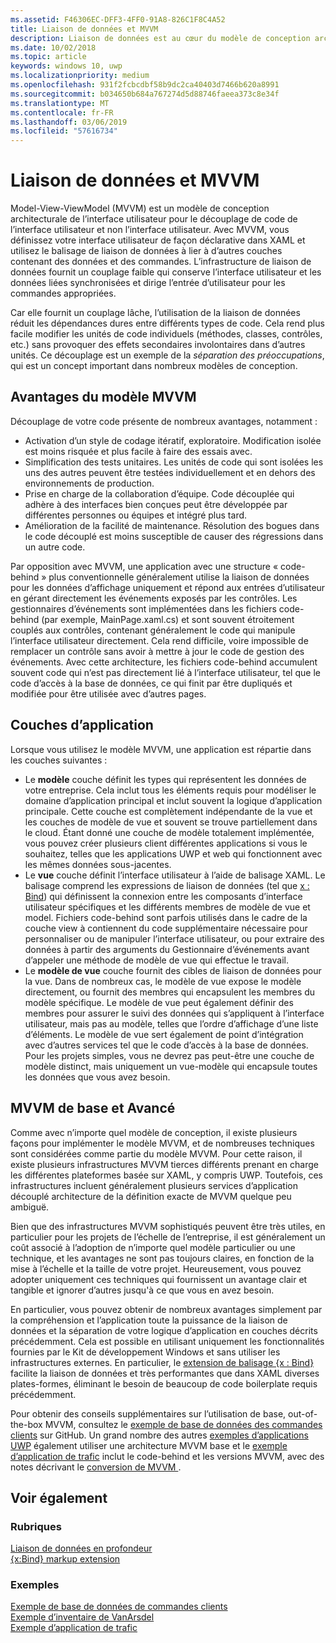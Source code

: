 ```yaml
---
ms.assetid: F46306EC-DFF3-4FF0-91A8-826C1F8C4A52
title: Liaison de données et MVVM
description: Liaison de données est au cœur du modèle de conception architecturale de l’interface utilisateur de Model-View-ViewModel (MVVM) et permet à couplage lâche entre le code de l’interface utilisateur et non l’interface utilisateur.
ms.date: 10/02/2018
ms.topic: article
keywords: windows 10, uwp
ms.localizationpriority: medium
ms.openlocfilehash: 931f2fcbcdbf58b9dc2ca40403d7466b620a8991
ms.sourcegitcommit: b034650b684a767274d5d88746faeea373c8e34f
ms.translationtype: MT
ms.contentlocale: fr-FR
ms.lasthandoff: 03/06/2019
ms.locfileid: "57616734"
---
```

# <a name="data-binding-and-mvvm"></a>Liaison de données et MVVM

Model-View-ViewModel (MVVM) est un modèle de conception architecturale de l’interface utilisateur pour le découplage de code de l’interface utilisateur et non l’interface utilisateur. Avec MVVM, vous définissez votre interface utilisateur de façon déclarative dans XAML et utilisez le balisage de liaison de données à lier à d’autres couches contenant des données et des commandes. L’infrastructure de liaison de données fournit un couplage faible qui conserve l’interface utilisateur et les données liées synchronisées et dirige l’entrée d’utilisateur pour les commandes appropriées. 

Car elle fournit un couplage lâche, l’utilisation de la liaison de données réduit les dépendances dures entre différents types de code. Cela rend plus facile modifier les unités de code individuels (méthodes, classes, contrôles, etc.) sans provoquer des effets secondaires involontaires dans d’autres unités. Ce découplage est un exemple de la *séparation des préoccupations*, qui est un concept important dans nombreux modèles de conception. 

## <a name="benefits-of-mvvm"></a>Avantages du modèle MVVM

Découplage de votre code présente de nombreux avantages, notamment :

* Activation d’un style de codage itératif, exploratoire. Modification isolée est moins risquée et plus facile à faire des essais avec.
* Simplification des tests unitaires. Les unités de code qui sont isolées les uns des autres peuvent être testées individuellement et en dehors des environnements de production.
* Prise en charge de la collaboration d’équipe. Code découplée qui adhère à des interfaces bien conçues peut être développée par différentes personnes ou équipes et intégré plus tard.
* Amélioration de la facilité de maintenance. Résolution des bogues dans le code découplé est moins susceptible de causer des régressions dans un autre code.

Par opposition avec MVVM, une application avec une structure « code-behind » plus conventionnelle généralement utilise la liaison de données pour les données d’affichage uniquement et répond aux entrées d’utilisateur en gérant directement les événements exposés par les contrôles. Les gestionnaires d’événements sont implémentées dans les fichiers code-behind (par exemple, MainPage.xaml.cs) et sont souvent étroitement couplés aux contrôles, contenant généralement le code qui manipule l’interface utilisateur directement. Cela rend difficile, voire impossible de remplacer un contrôle sans avoir à mettre à jour le code de gestion des événements. Avec cette architecture, les fichiers code-behind accumulent souvent code qui n’est pas directement lié à l’interface utilisateur, tel que le code d’accès à la base de données, ce qui finit par être dupliqués et modifiée pour être utilisée avec d’autres pages.

## <a name="app-layers"></a>Couches d’application

Lorsque vous utilisez le modèle MVVM, une application est répartie dans les couches suivantes :

* Le **modèle** couche définit les types qui représentent les données de votre entreprise. Cela inclut tous les éléments requis pour modéliser le domaine d’application principal et inclut souvent la logique d’application principale. Cette couche est complètement indépendante de la vue et les couches de modèle de vue et souvent se trouve partiellement dans le cloud. Étant donné une couche de modèle totalement implémentée, vous pouvez créer plusieurs client différentes applications si vous le souhaitez, telles que les applications UWP et web qui fonctionnent avec les mêmes données sous-jacentes.
* Le **vue** couche définit l’interface utilisateur à l’aide de balisage XAML. Le balisage comprend les expressions de liaison de données (tel que [x : Bind](https://docs.microsoft.com/windows/uwp/xaml-platform/x-bind-markup-extension)) qui définissent la connexion entre les composants d’interface utilisateur spécifiques et les différents membres de modèle de vue et model. Fichiers code-behind sont parfois utilisés dans le cadre de la couche view à contiennent du code supplémentaire nécessaire pour personnaliser ou de manipuler l’interface utilisateur, ou pour extraire des données à partir des arguments du Gestionnaire d’événements avant d’appeler une méthode de modèle de vue qui effectue le travail. 
* Le **modèle de vue** couche fournit des cibles de liaison de données pour la vue. Dans de nombreux cas, le modèle de vue expose le modèle directement, ou fournit des membres qui encapsulent les membres du modèle spécifique. Le modèle de vue peut également définir des membres pour assurer le suivi des données qui s’appliquent à l’interface utilisateur, mais pas au modèle, telles que l’ordre d’affichage d’une liste d’éléments. Le modèle de vue sert également de point d’intégration avec d’autres services tel que le code d’accès à la base de données. Pour les projets simples, vous ne devrez pas peut-être une couche de modèle distinct, mais uniquement un vue-modèle qui encapsule toutes les données que vous avez besoin. 

## <a name="basic-and-advanced-mvvm"></a>MVVM de base et Avancé

Comme avec n’importe quel modèle de conception, il existe plusieurs façons pour implémenter le modèle MVVM, et de nombreuses techniques sont considérées comme partie du modèle MVVM. Pour cette raison, il existe plusieurs infrastructures MVVM tierces différents prenant en charge les différentes plateformes basée sur XAML, y compris UWP. Toutefois, ces infrastructures incluent généralement plusieurs services d’application découplé architecture de la définition exacte de MVVM quelque peu ambiguë. 

Bien que des infrastructures MVVM sophistiqués peuvent être très utiles, en particulier pour les projets de l’échelle de l’entreprise, il est généralement un coût associé à l’adoption de n’importe quel modèle particulier ou une technique, et les avantages ne sont pas toujours claires, en fonction de la mise à l’échelle et la taille de votre projet. Heureusement, vous pouvez adopter uniquement ces techniques qui fournissent un avantage clair et tangible et ignorer d’autres jusqu'à ce que vous en avez besoin. 

En particulier, vous pouvez obtenir de nombreux avantages simplement par la compréhension et l’application toute la puissance de la liaison de données et la séparation de votre logique d’application en couches décrits précédemment. Cela est possible en utilisant uniquement les fonctionnalités fournies par le Kit de développement Windows et sans utiliser les infrastructures externes. En particulier, le [extension de balisage {x : Bind}](https://docs.microsoft.com/windows/uwp/xaml-platform/x-bind-markup-extension) facilite la liaison de données et très performantes que dans XAML diverses plates-formes, éliminant le besoin de beaucoup de code boilerplate requis précédemment.

Pour obtenir des conseils supplémentaires sur l’utilisation de base, out-of-the-box MVVM, consultez le [exemple de base de données des commandes clients](https://github.com/Microsoft/Windows-appsample-customers-orders-database) sur GitHub. Un grand nombre des autres [exemples d’applications UWP](https://github.com/Microsoft?q=windows-appsample
) également utiliser une architecture MVVM base et le [exemple d’application de trafic](https://github.com/Microsoft/Windows-appsample-trafficapp) inclut le code-behind et les versions MVVM, avec des notes décrivant le [conversion de MVVM ](https://github.com/Microsoft/Windows-appsample-trafficapp/blob/MVVM/MVVM.md). 

## <a name="see-also"></a>Voir également

### <a name="topics"></a>Rubriques

[Liaison de données en profondeur](https://docs.microsoft.com/windows/uwp/data-binding/data-binding-in-depth)  
[{x:Bind} markup extension](https://docs.microsoft.com/windows/uwp/xaml-platform/x-bind-markup-extension)  

### <a name="samples"></a>Exemples

[Exemple de base de données de commandes clients](https://github.com/Microsoft/Windows-appsample-customers-orders-database)  
[Exemple d’inventaire de VanArsdel](https://github.com/Microsoft/InventorySample)  
[Exemple d’application de trafic](https://github.com/Microsoft/Windows-appsample-trafficapp)  
